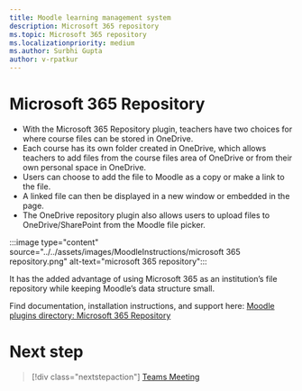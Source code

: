 ```yaml
---
title: Moodle learning management system
description: Microsoft 365 repository
ms.topic: Microsoft 365 repository
ms.localizationpriority: medium
ms.author: Surbhi Gupta
author: v-rpatkur
---
```


# Microsoft 365 Repository

* With the Microsoft 365 Repository plugin, teachers have two choices for where course files can be stored in OneDrive. 
* Each course has its own folder created in OneDrive, which allows teachers to add files from the course files area of OneDrive or from their own personal space in OneDrive. 
* Users can choose to add the file to Moodle as a copy or make a link to the file. 
* A linked file can then be displayed in a new window or embedded in the page. 
* The OneDrive repository plugin also allows users to upload files to OneDrive/SharePoint from the Moodle file picker.

:::image type="content" source="../../assets/images/MoodleInstructions/microsoft 365 repository.png" alt-text="microsoft 365 repository":::


It has the added advantage of using Microsoft 365 as an institution’s file repository while keeping Moodle’s data structure small.

Find documentation, installation instructions, and support here:
[Moodle plugins directory: Microsoft 365 Repository](https://moodle.org/plugins/repository_office365)

# Next step

> [!div class="nextstepaction"]
> [Teams Meeting](/teamblog)



